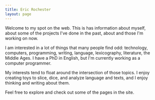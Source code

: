 ```yaml
---
title: Eric Rochester
layout: page
---
```


Welcome to my spot on the web. This is has information about myself, about some
of the projects I've done in the past, about and those I'm working on now.

I am interested in a lot of things that many people find odd: technology,
computers, programming, writing, language, lexicography, literature, the Middle
Ages. I have a PhD in English, but I'm currently working as a computer
programmer. 

My interests tend to float around the intersection of those topics. I enjoy
creating toys to slice, dice, and analyze language and texts, and I enjoy
thinking and writing about them.

Feel free to explore and check out some of the pages in the site.
